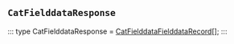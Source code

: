 ## `CatFielddataResponse`
:::
type CatFielddataResponse = [CatFielddataFielddataRecord](./CatFielddataFielddataRecord.md)[];
:::
